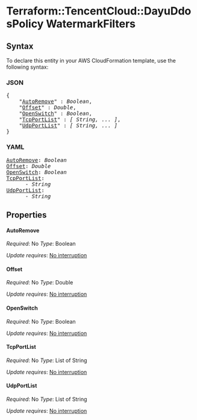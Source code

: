 # Terraform::TencentCloud::DayuDdosPolicy WatermarkFilters

## Syntax

To declare this entity in your AWS CloudFormation template, use the following syntax:

### JSON

<pre>
{
    "<a href="#autoremove" title="AutoRemove">AutoRemove</a>" : <i>Boolean</i>,
    "<a href="#offset" title="Offset">Offset</a>" : <i>Double</i>,
    "<a href="#openswitch" title="OpenSwitch">OpenSwitch</a>" : <i>Boolean</i>,
    "<a href="#tcpportlist" title="TcpPortList">TcpPortList</a>" : <i>[ String, ... ]</i>,
    "<a href="#udpportlist" title="UdpPortList">UdpPortList</a>" : <i>[ String, ... ]</i>
}
</pre>

### YAML

<pre>
<a href="#autoremove" title="AutoRemove">AutoRemove</a>: <i>Boolean</i>
<a href="#offset" title="Offset">Offset</a>: <i>Double</i>
<a href="#openswitch" title="OpenSwitch">OpenSwitch</a>: <i>Boolean</i>
<a href="#tcpportlist" title="TcpPortList">TcpPortList</a>: <i>
      - String</i>
<a href="#udpportlist" title="UdpPortList">UdpPortList</a>: <i>
      - String</i>
</pre>

## Properties

#### AutoRemove

_Required_: No
_Type_: Boolean

_Update requires_: [No interruption](https://docs.aws.amazon.com/AWSCloudFormation/latest/UserGuide/using-cfn-updating-stacks-update-behaviors.html#update-no-interrupt)

#### Offset

_Required_: No
_Type_: Double

_Update requires_: [No interruption](https://docs.aws.amazon.com/AWSCloudFormation/latest/UserGuide/using-cfn-updating-stacks-update-behaviors.html#update-no-interrupt)

#### OpenSwitch

_Required_: No
_Type_: Boolean

_Update requires_: [No interruption](https://docs.aws.amazon.com/AWSCloudFormation/latest/UserGuide/using-cfn-updating-stacks-update-behaviors.html#update-no-interrupt)

#### TcpPortList

_Required_: No
_Type_: List of String

_Update requires_: [No interruption](https://docs.aws.amazon.com/AWSCloudFormation/latest/UserGuide/using-cfn-updating-stacks-update-behaviors.html#update-no-interrupt)

#### UdpPortList

_Required_: No
_Type_: List of String

_Update requires_: [No interruption](https://docs.aws.amazon.com/AWSCloudFormation/latest/UserGuide/using-cfn-updating-stacks-update-behaviors.html#update-no-interrupt)


